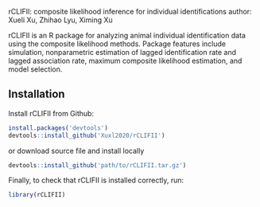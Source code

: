 rCLIFII: composite likelihood inference for individual identifications
author: Xueli Xu, Zhihao Lyu, Ximing Xu

rCLIFII is an R package for analyzing animal individual identification data using the composite likelihood methods. 
Package features include simulation, nonparametric estimation of lagged identification rate and lagged association rate, 
maximum composite likelihood estimation, and model selection. 

## Installation

Install rCLIFII from Github:
```r
install.packages('devtools')
devtools::install_github('Xuxl2020/rCLIFII')
```
or download source file and install locally
```r
devtools::install_github('path/to/rCLIFII.tar.gz')
```

Finally, to check that rCLIFII is installed correctly, run:
```r
library(rCLIFII)
```
